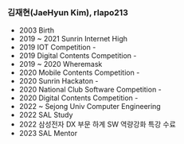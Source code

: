### 김재현(JaeHyun Kim), rlapo213
* 2003 Birth
* 2019 ~ 2021 Sunrin Internet High
* 2019 IOT Competition - 
* 2019 Digital Contents Competition - 
* 2019 ~ 2020 Wheremask
* 2020 Mobile Contents Competition -
* 2020 Sunrin Hackaton - 
* 2020 National Club Software Competition - 
* 2020 Digital Contents Competition - 
* 2022 ~ Sejong Univ Computer Engineering
* 2022 SAL Study
* 2022 삼성전자 DX 부문 하계 SW 역량강화 특강 수료
* 2023 SAL Mentor
